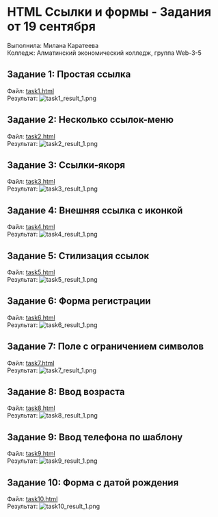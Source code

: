 # HTML Ссылки и формы - Задания от 19 сентября

Выполнила: Милана Каратеева  
Колледж: Алматинский экономический колледж, группа Web-3-5

## Задание 1: Простая ссылка
Файл: [task1.html](./task1.html)  
Результат: ![task1_result_1.png](./task1_result_1.png)

## Задание 2: Несколько ссылок-меню
Файл: [task2.html](./task2.html)  
Результат: ![task2_result_1.png](./task2_result_1.png)

## Задание 3: Ссылки-якоря
Файл: [task3.html](./task3.html)  
Результат: ![task3_result_1.png](./task3_result_1.png)

## Задание 4: Внешняя ссылка с иконкой
Файл: [task4.html](./task4.html)  
Результат: ![task4_result_1.png](./task4_result_1.png)

## Задание 5: Стилизация ссылок
Файл: [task5.html](./task5.html)  
Результат: ![task5_result_1.png](./task5_result_1.png)

## Задание 6: Форма регистрации
Файл: [task6.html](./task6.html)  
Результат: ![task6_result_1.png](./task6_result_1.png)

## Задание 7: Поле с ограничением символов
Файл: [task7.html](./task7.html)  
Результат: ![task7_result_1.png](./task7_result_1.png)

## Задание 8: Ввод возраста
Файл: [task8.html](./task8.html)  
Результат: ![task8_result_1.png](./task8_result_1.png)

## Задание 9: Ввод телефона по шаблону
Файл: [task9.html](./task9.html)  
Результат: ![task9_result_1.png](./task9_result_1.png)

## Задание 10: Форма с датой рождения
Файл: [task10.html](./task10.html)  
Результат: ![task10_result_1.png](./task10_result_1.png)

